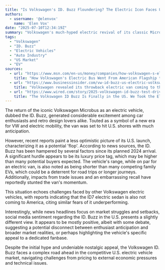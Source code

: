 ```yaml
---
title: "Is Volkswagen's ID. Buzz Floundering? The Electric Icon Faces U.S. Hurdles"
authors:
  - username: '@elenvox'
    name: 'Elen Vox'
date: "2025-07-10T12:34:19Z"
summary: "Volkswagen's much-hyped electric revival of its classic Microbus, the ID. Buzz, is reportedly facing significant challenges in the U.S. market due to a high price, trade issues, and a recall, despite generally positive social media sentiment."
tags:
  - "Volkswagen"
  - "ID. Buzz"
  - "Electric Vehicles"
  - "Auto Industry"
  - "US Market"
  - "EV"
sources:
  - url: "https://www.msn.com/en-us/money/companies/how-volkswagen-s-electric-bus-went-from-american-flagship-to-flop/ar-AA1IiBLb"
    title: "How Volkswagen's Electric Bus Went From American Flagship to Flop"
  - url: "https://www.businessinsider.com/vw-id-buzz-us-electric-volkswagen-van-bus-photos-2023-6"
    title: "Volkswagen revealed its throwback electric van coming to the US in 2024 — see ID. Buzz in all its retro glory"
  - url: "https://www.wired.com/story/2025-volkswagen-id-buzz-test-drive-first-impressions/"
    title: "The Volkswagen ID Buzz Is Finally in the US. We Took the Electric ..."
---
```


The return of the iconic Volkswagen Microbus as an electric vehicle, dubbed the ID. Buzz, generated considerable excitement among car enthusiasts and retro design lovers alike. Touted as a symbol of a new era for VW and electric mobility, the van was set to hit U.S. shores with much anticipation.

However, recent reports paint a less optimistic picture of its U.S. launch, characterizing it as a potential 'flop'. According to news sources, the ID. Buzz has been hampered by several factors since its planned 2024 arrival. A significant hurdle appears to be its luxury price tag, which may be higher than many potential buyers expected. The vehicle's range, while on par for an electric van, is also noted as being shorter than many competing family EVs, which could be a deterrent for road trips or longer journeys. Additionally, impacts from trade issues and an embarrassing recall have reportedly stunted the van's momentum.

This situation echoes challenges faced by other Volkswagen electric vehicles, with reports indicating that the ID7 electric sedan is also not coming to America, citing similar fears of it underperforming.

Interestingly, while news headlines focus on market struggles and setbacks, social media sentiment regarding the ID. Buzz in the U.S. presents a slightly different view. It appears to be mostly positive, albeit with some debate, suggesting a potential disconnect between enthusiast anticipation and broader market realities, or perhaps highlighting the vehicle's specific appeal to a dedicated fanbase.

Despite the initial hype and undeniable nostalgic appeal, the Volkswagen ID. Buzz faces a complex road ahead in the competitive U.S. electric vehicle market, navigating challenges from pricing to external economic pressures and technical issues.

